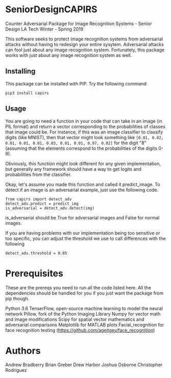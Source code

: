 # SeniorDesignCAPIRS
Counter Adversarial Package for Image Recognition Systems - Senior Design LA Tech Winter - Spring 2019

This software seeks to protect image recognition systems from adversarial attacks without having to redesign your entire sysytem. Adversarial attacks can fool just about any image recognition system. Fortunately, this package works with just about any image recognition system as well.

## Installing
This package can be installed with PIP. Try the following command:

`pip3 install capirs`

## Usage
You are going to need a function in your code that can take in an image (in PIL format) and return a vector corresponding to the probabilities of classes that image could be. For instance, if this was an image classifier to classify digits (like MNIST), then that vector might look something like `[0.01, 0.02, 0.01, 0.01, 0.01, 0.03, 0.01, 0.01, 0.97, 0.02]` for the digit "8" (assuming that the elements correspond to the probabilities of the digits 0-9). 

Obviously, this function might look different for any given implementation, but generally any framework should have a way to get logits and probabilities from the classifier. 

Okay, let's assume you made this function and called it predict_image. To detect if an image is an adversarial example, just use the following code.

```
from capirs import detect_adv
detect_adv.predict = predict_img
is_adversarial = detect_adv.detect(img)
```

is_adversarial should be True for adversarial images and False for normal images.

If you are having problems with our implementation being too sensitive or too specific, you can adjust the threshold we use to call differences with the following

`detect_adv.threshold = 0.05`


# Prerequisites
These are the prereqs you need to run all the code listed here. All the dependencies should be handled for you if you just want the package from pip though.

Python 3.6
TenserFlow, open-source machine learning to model the neural network
Pillow, fork of the Python Imaging Library
Numpy for vector math and image modifications
Scipy for spatial vector mathematics and adversarial comparisons
Matplotlib for MATLAB plots
Facial_recognition for face recognition testing (https://github.com/ageitgey/face_recognition)

# Authors
Andrew Bradberry
Brian Greber
Drew Harbor
Joshua Osborne
Christopher Rodriguez
